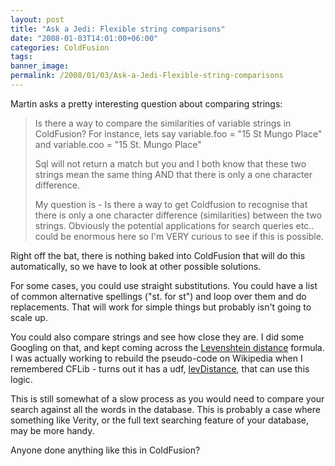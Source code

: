 ```yaml
---
layout: post
title: "Ask a Jedi: Flexible string comparisons"
date: "2008-01-03T14:01:00+06:00"
categories: ColdFusion 
tags: 
banner_image: 
permalink: /2008/01/03/Ask-a-Jedi-Flexible-string-comparisons
---
```


Martin asks a pretty interesting question about comparing strings:

<blockquote>
<p>
Is there a way to compare the similarities of variable strings in ColdFusion? For instance, lets say
variable.foo = "15 St Mungo Place" and variable.coo = "15 St. Mungo Place"

Sql will not return a match but you and I both know that these two strings mean the same thing AND that there is only a one character difference.

My question is - Is there a way to get Coldfusion to recognise that there is only a one character difference (similarities) between the two strings. Obviously the potential applications for search queries etc.. could be enormous here so I'm VERY curious to see if this is possible.
</p>
</blockquote>

Right off the bat, there is nothing baked into ColdFusion that will do this automatically, so we have to look at other possible solutions. 

For some cases, you could use straight substitutions. You could have a list of common alternative spellings ("st. for st") and loop over them and do replacements. That will work for simple things but probably isn't going to scale up.

You could also compare strings and see how close they are. I did some Googling on that, and kept coming across the <a href="http://en.wikipedia.org/wiki/Levenshtein_distance">Levenshtein distance</a> formula. I was actually working to rebuild the pseudo-code on Wikipedia when I remembered CFLib - turns out it has a udf, <a href="http://www.cflib.org/udf.cfm?ID=1067">levDistance</a>, that can use this logic. 

This is still somewhat of a slow process as you would need to compare your search against all the words in the database. This is probably a case where something like Verity, or the full text searching feature of your database, may be more handy.

Anyone done anything like this in ColdFusion?